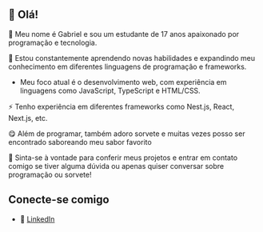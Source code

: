 ## 👋 Olá! 
🔭 Meu nome é Gabriel e sou um estudante de 17 anos apaixonado por programação e tecnologia.

🌱 Estou constantemente aprendendo novas habilidades e expandindo meu conhecimento em diferentes linguagens de programação e frameworks.
- Meu foco atual é o desenvolvimento web, com experiência em linguagens como JavaScript, TypeScript e HTML/CSS.

⚡ Tenho experiência em diferentes frameworks como Nest.js, React, Next.js, etc.

😋 Além de programar, também adoro sorvete e muitas vezes posso ser encontrado saboreando meu sabor favorito  

💬 Sinta-se à vontade para conferir meus projetos e entrar em contato comigo se tiver alguma dúvida ou apenas quiser conversar sobre programação ou sorvete!

## Conecte-se comigo
- 🔗 [LinkedIn](https://linkedin.com/in/gabriel-sereia-469809192)

